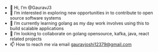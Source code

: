 - 👋 Hi, I’m @GauravJ3
- 👀 I’m interested in exploring new opportunities in to contribute to open source software systems
- 🌱 I’m currently learning golang as my day work involves using this to build scalable applications
- 💞️ I’m looking to collaborate on golang opensource, kafka, java, react related projects
- 📫 How to reach me via email gauravjoshi12379@gmail.com

<!---
GauravJ3/GauravJ3 is a ✨ special ✨ repository because its `README.md` (this file) appears on your GitHub profile.
You can click the Preview link to take a look at your changes.
--->
